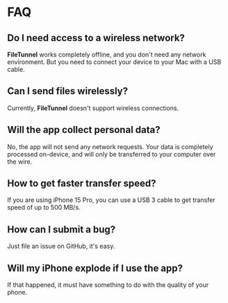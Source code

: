 # FAQ

## Do I need access to a wireless network?

**FileTunnel** works completely offline, and you don't need any network environment. But you need to connect your device to your Mac with a USB cable.

## Can I send files wirelessly?

Currently, **FileTunnel** doesn't support wireless connections.

## Will the app collect personal data?

No, the app will not send any network requests. Your data is completely processed on-device, and will only be transferred to your computer over the wire.

## How to get faster transfer speed?

If you are using iPhone 15 Pro, you can use a USB 3 cable to get transfer speed of up to 500 MB/s.

## How can I submit a bug?

Just file an issue on GitHub, it's easy.

## Will my iPhone explode if I use the app?

If that happened, it must have something to do with the quality of your phone.
